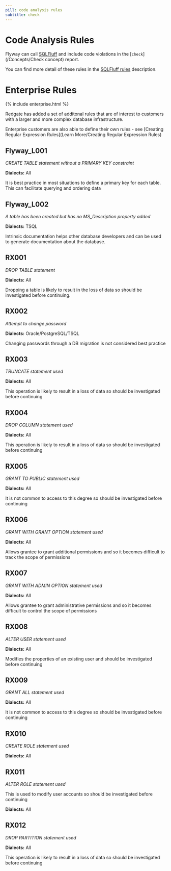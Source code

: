 ```yaml
---
pill: code analysis rules
subtitle: check
---
```

# Code Analysis Rules
Flyway can call [SQLFluff](https://www.sqlfluff.com/) and include code violations in the [`check`](/Concepts/Check concept) report.

You can find more detail of these rules in the [SQLFluff rules](https://docs.sqlfluff.com/en/stable/rules.html) description.

# Enterprise Rules
{% include enterprise.html %}

Redgate has added a set of additonal rules that are of interest to customers with a larger and more complex database infrastructure.

Enterprise customers are also able to define their own rules - see [Creating Regular Expression Rules](Learn More/Creating Regular Expression Rules) 
## Flyway_L001
_CREATE TABLE statement without a PRIMARY KEY constraint_

**Dialects:** All

It is best practice in most situations to define a primary key for each table. This can facilitate querying and ordering data 
## Flyway_L002
_A table has been created but has no MS_Description property added_

**Dialects:** TSQL

Intrinsic documentation helps other database developers and can be used to generate documentation about the database.
## RX001
_DROP TABLE statement_

**Dialects:** All

Dropping a table is likely to result in the loss of data so should be investigated before continuing.
## RX002
_Attempt to change password_

**Dialects:** Oracle/PostgreSQL/TSQL

Changing passwords through a DB migration is not considered best practice
## RX003
_TRUNCATE statement used_

**Dialects:** All

This operation is likely to result in a loss of data so should be investigated before continuing

## RX004
_DROP COLUMN statement used_

**Dialects:** All

This operation is likely to result in a loss of data so should be investigated before continuing
## RX005
_GRANT TO PUBLIC statement used_

**Dialects:** All

It is not common to access to this degree so should be investigated before continuing 

## RX006
_GRANT WITH GRANT OPTION statement used_

**Dialects:** All

Allows grantee to grant additional permissions and so it becomes difficult to track the scope of permissions 

## RX007
_GRANT WITH ADMIN OPTION statement used_

**Dialects:** All

Allows grantee to grant administrative permissions and so it becomes difficult to control the scope of permissions 

## RX008
_ALTER USER statement used_

**Dialects:** All

Modifies the properties of an existing user and should be investigated before continuing

## RX009
_GRANT ALL statement used_

**Dialects:** All

It is not common to access to this degree so should be investigated before continuing
## RX010
_CREATE ROLE statement used_

**Dialects:** All
## RX011
_ALTER ROLE statement used_

This is used to modify user accounts so should be investigated before continuing

**Dialects:** All
## RX012
_DROP PARTITION statement used_

**Dialects:** All

This operation is likely to result in a loss of data so should be investigated before continuing